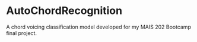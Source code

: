# AutoChordRecognition
A chord voicing classification model developed for my MAIS 202 Bootcamp final project.

